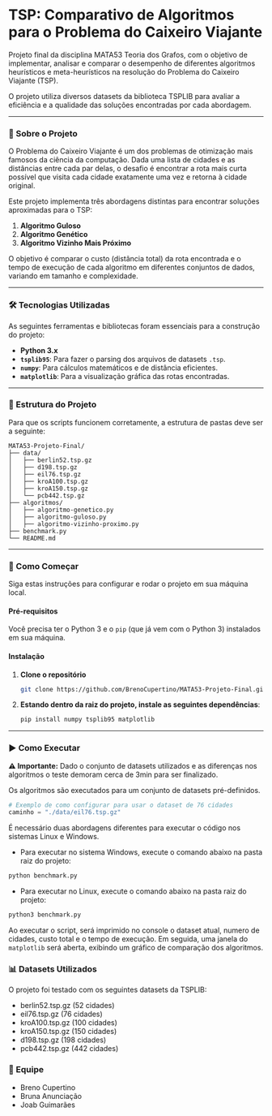 # TSP: Comparativo de Algoritmos para o Problema do Caixeiro Viajante

Projeto final da disciplina MATA53 Teoria dos Grafos, com o objetivo de implementar, analisar e comparar o desempenho de diferentes algoritmos heurísticos e meta-heurísticos na resolução do Problema do Caixeiro Viajante (TSP).

O projeto utiliza diversos datasets da biblioteca TSPLIB para avaliar a eficiência e a qualidade das soluções encontradas por cada abordagem.

---

### 📖 Sobre o Projeto

O Problema do Caixeiro Viajante é um dos problemas de otimização mais famosos da ciência da computação. Dada uma lista de cidades e as distâncias entre cada par delas, o desafio é encontrar a rota mais curta possível que visita cada cidade exatamente uma vez e retorna à cidade original.

Este projeto implementa três abordagens distintas para encontrar soluções aproximadas para o TSP:

1.  **Algoritmo Guloso**
2.  **Algoritmo Genético**
3.  **Algoritmo Vizinho Mais Próximo**

O objetivo é comparar o custo (distância total) da rota encontrada e o tempo de execução de cada algoritmo em diferentes conjuntos de dados, variando em tamanho e complexidade.

---

### 🛠️ Tecnologias Utilizadas

As seguintes ferramentas e bibliotecas foram essenciais para a construção do projeto:

* **Python 3.x**
* **`tsplib95`**: Para fazer o parsing dos arquivos de datasets `.tsp`.
* **`numpy`**: Para cálculos matemáticos e de distância eficientes.
* **`matplotlib`**: Para a visualização gráfica das rotas encontradas.

---

### 📁 Estrutura do Projeto

Para que os scripts funcionem corretamente, a estrutura de pastas deve ser a seguinte:

```
MATA53-Projeto-Final/ 
├── data/
│   ├── berlin52.tsp.gz
│   ├── d198.tsp.gz
│   ├── eil76.tsp.gz
│   ├── kroA100.tsp.gz
│   ├── kroA150.tsp.gz
│   └── pcb442.tsp.gz
├── algoritmos/
│   ├── algoritmo-genetico.py
│   ├── algoritmo-guloso.py
│   ├── algoritmo-vizinho-proximo.py
├── benchmark.py
└── README.md

```

---

### 🚀 Como Começar

Siga estas instruções para configurar e rodar o projeto em sua máquina local.

#### Pré-requisitos

Você precisa ter o Python 3 e o `pip` (que já vem com o Python 3) instalados em sua máquina.

#### Instalação

1.  **Clone o repositório**
    ```bash
    git clone https://github.com/BrenoCupertino/MATA53-Projeto-Final.git
    ```
2.  **Estando dentro da raiz do projeto, instale as seguintes dependências**:
    ```bash
    pip install numpy tsplib95 matplotlib
    ```

---

### ▶️ Como Executar

**⚠️ Importante:** Dado o conjunto de datasets utilizados e as diferenças nos algoritmos o teste demoram cerca de 3min para ser finalizado.

Os algoritmos são executados para um conjunto de datasets pré-definidos.

```python
# Exemplo de como configurar para usar o dataset de 76 cidades
caminho = "./data/eil76.tsp.gz"
```
É necessário duas abordagens diferentes para executar o código nos sistemas Linux e Windows.

* Para executar no sistema Windows, execute o comando abaixo na pasta raiz do projeto:
```python
python benchmark.py
```

* Para executar no Linux, execute o comando abaixo na pasta raiz do projeto:
```python
python3 benchmark.py
```

Ao executar o script, será imprimido no console o dataset atual, numero de cidades, custo total e o tempo de execução. Em seguida, uma janela do `matplotlib` será aberta, exibindo um gráfico de comparação dos algoritmos.

### 📊 Datasets Utilizados

O projeto foi testado com os seguintes datasets da TSPLIB:

* berlin52.tsp.gz (52 cidades)
* eil76.tsp.gz (76 cidades)
* kroA100.tsp.gz (100 cidades)
* kroA150.tsp.gz (150 cidades)
* d198.tsp.gz (198 cidades)
* pcb442.tsp.gz (442 cidades)

### 👤 Equipe
* Breno Cupertino
* Bruna Anunciação
* Joab Guimarães

